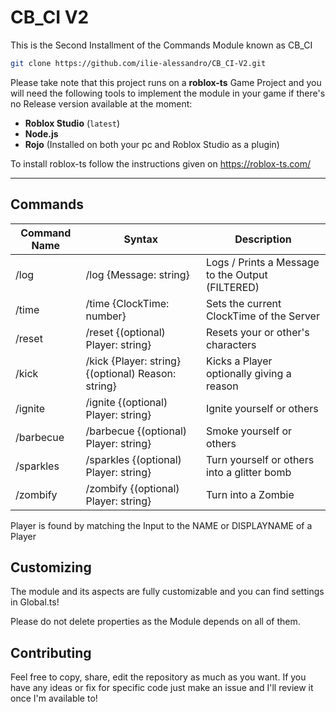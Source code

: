 # CB_CI V2

This is the Second Installment of the Commands Module known as CB_CI

```bash
git clone https://github.com/ilie-alessandro/CB_CI-V2.git
```

Please take note that this project runs on a **roblox-ts** Game Project and you will need the following tools to implement
the module in your game if there's no Release version available at the moment:

- **Roblox Studio** (`latest`)
- **Node.js**
- **Rojo** (Installed on both your pc and Roblox Studio as a plugin)

To install roblox-ts follow the instructions given on https://roblox-ts.com/

---

## Commands

| Command Name | Syntax | Description |
|--------------|--------|-------------|
| /log | /log {Message: string} | Logs / Prints a Message to the Output (FILTERED) |
| /time | /time {ClockTime: number} | Sets the current ClockTime of the Server |
| /reset | /reset {(optional) Player: string} | Resets your or other's characters |
| /kick | /kick {Player: string} {(optional) Reason: string} | Kicks a Player optionally giving a reason |
| /ignite | /ignite {(optional) Player: string} | Ignite yourself or others |
| /barbecue | /barbecue {(optional) Player: string} | Smoke yourself or others |
| /sparkles | /sparkles {(optional) Player: string} | Turn yourself or others into a glitter bomb |
| /zombify | /zombify {(optional) Player: string} | Turn into a Zombie |

Player is found by matching the Input to the NAME or DISPLAYNAME of a Player
## Customizing

The module and its aspects are fully customizable and you can find settings in Global.ts!

Please do not delete properties as the Module depends on all of them.

## Contributing

Feel free to copy, share, edit the repository as much as you want. If you have any ideas or fix for specific code just make an issue and I'll review it once I'm available to!

